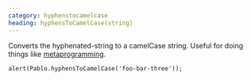 ```yaml
--- 
category: hyphenstocamelcase
heading: hyphensToCamelCase(string)
---
```


Converts the hyphenated-string to a camelCase string. Useful for 
doing things like [metaprogramming](https://en.wikipedia.org/wiki/Metaprogramming).

    alert(Pablo.hyphensToCamelCase('foo-bar-three'));